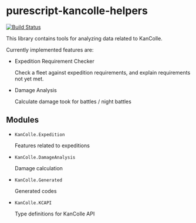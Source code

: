 # purescript-kancolle-helpers

[![Build Status](https://travis-ci.org/Javran/purescript-kancolle-helpers.svg?branch=master)](https://travis-ci.org/Javran/purescript-kancolle-helpers)

This library contains tools for analyzing data related to KanColle.

Currently implemented features are:

* Expedition Requirement Checker

    Check a fleet against expedition requirements,
    and explain requirements not yet met.

* Damage Analysis

    Calculate damage took for battles / night battles

## Modules

* `KanColle.Expedition`

    Features related to expeditions

* `KanColle.DamageAnalysis`

    Damage calculation

* `KanColle.Generated`

    Generated codes

* `KanColle.KCAPI`

    Type definitions for KanColle API
